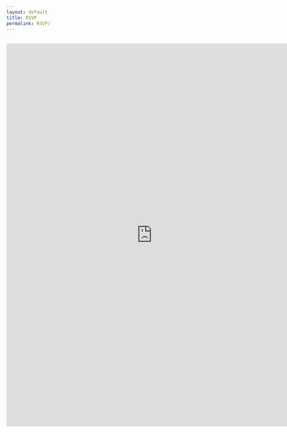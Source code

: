 ```yaml
---
layout: default
title: RSVP
permalink: RSVP/
---
```


<div class="row">
    <h2 class="cover-heading col-lg-8 col-lg-offset-2" style="">
        <!-- Change the Google Form URL below if desired. Go to File->Embed on the Google form to generate this code. -->
        <iframe 
            src="https://docs.google.com/forms/d/1Y_hMCcqyz81JxRHDYu5g-EEwJ2B8cSihYbLcf6rYOQ0/viewform?embedded=true" 
            width="760" 
            height="1000" 
            frameborder="0" 
            marginheight="0"
            scrolling="no"
            style="overflow:hidden;"
            marginwidth="0">
                Loading...
        </iframe>
    </h2>
</div>
